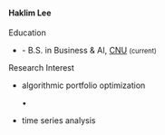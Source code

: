 <h4>Haklim Lee</h4>

<a href="mailto:%68%61%6B%6C%69%6D%6C%32%32@%6E%61%76%65%72.%63%6F%6D"><i class="fa-regular fa-envelope fa-lg whatlab-color"></i></a>

<p class="font-weight-bold mb-1">Education</p>
<ul class="list-unstyled">
  <li><span class="font-weight-bolder">- B.S.</span> in Business & AI, <a href="https://plus.cnu.ac.kr/html/en/">CNU</a> <small>(current)</small></li>
</ul>

<p class="font-weight-bold mb-1">Research Interest</p>
<ul class="list-group list-group-horizontal list-unstyled text-nowrap flex-wrap">
  <li><i class="fa-regular fa-hashtag text-muted"></i> algorithmic portfolio optimization</li>
  <p class="px-1 mb-1">•</p>
  <li><i class="fa-regular fa-hashtag text-muted"></i> time series analysis</li>
</ul>
